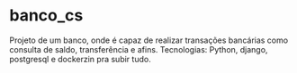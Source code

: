# banco_cs
Projeto de um banco, onde é capaz de realizar transações bancárias como consulta de saldo, transferência e afins. Tecnologias: Python, django, postgresql e dockerzin pra subir tudo.
